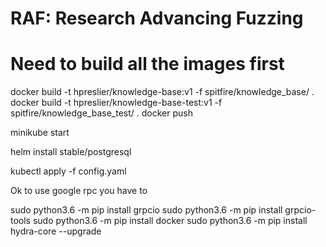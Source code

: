 # RAF: Research Advancing Fuzzing

# Need to build all the images first 
docker build -t hpreslier/knowledge-base:v1 -f spitfire/knowledge_base/ .
docker build -t hpreslier/knowledge-base-test:v1 -f spitfire/knowledge_base_test/ . 
docker push

minikube start 

helm install stable/postgresql 

kubectl apply -f config.yaml



Ok to use google rpc you have to

sudo python3.6 -m pip install grpcio
sudo python3.6 -m pip install grpcio-tools
sudo python3.6 -m pip install docker
sudo python3.6 -m pip install hydra-core --upgrade


